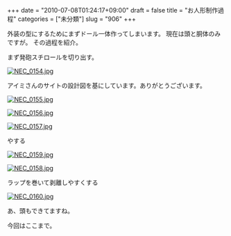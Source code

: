+++
date = "2010-07-08T01:24:17+09:00"
draft = false
title = "お人形制作過程"
categories = ["未分類"]
slug = "906"
+++

外装の型にするためにまずドール一体作ってしまいます。
現在は頭と胴体のみですが。
その過程を紹介。

まず発砲スチロールを切り出す。

<a href="/images/robogirl/fig/NEC_0154.jpg"><img src="/images/robogirl/fig/NEC_0154.jpg" alt="NEC_0154.jpg" border="0"   /></a>

アイミさんのサイトの設計図を基にしています。ありがとうございます。

<a href="/images/robogirl/fig/NEC_0155.jpg"><img src="/images/robogirl/fig/NEC_0155.jpg" alt="NEC_0155.jpg" border="0"   /></a>

<a href="/images/robogirl/fig/NEC_0156.jpg"><img src="/images/robogirl/fig/NEC_0156.jpg" alt="NEC_0156.jpg" border="0"   /></a>

<a href="/images/robogirl/fig/NEC_0157.jpg"><img src="/images/robogirl/fig/NEC_0157.jpg" alt="NEC_0157.jpg" border="0"   /></a>

やする

<a href="/images/robogirl/fig/NEC_0159.jpg"><img src="/images/robogirl/fig/NEC_0159.jpg" alt="NEC_0159.jpg" border="0"   /></a>

<a href="/images/robogirl/fig/NEC_0158.jpg"><img src="/images/robogirl/fig/NEC_0158.jpg" alt="NEC_0158.jpg" border="0"   /></a>

ラップを巻いて剥離しやすくする

<a href="/images/robogirl/fig/NEC_0160.jpg"><img src="/images/robogirl/fig/NEC_0160.jpg" alt="NEC_0160.jpg" border="0"   /></a>

あ、頭もできてますね。

今回はここまで。

